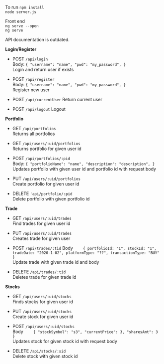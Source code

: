 To run
`npm install`  
`node server.js`  

Front end  
`ng serve --open`  
`ng serve`


API documentation is outdated.


**Login/Register**
* POST `/api/login`  
  Body:   `{
        "username": "name",
        "pwd": "my_password",
    }`  
 Login and return user if exists

* POST `/api/register`  
  Body:   `{
        "username": "name",
        "pwd": "my_password",
    }`  
 Register new user

* POST `/api/currentUser`
 Return current user

* POST `/api/logout`
 Logout

**Portfolio**

* GET `/api/portfolios`  
 Returns all portfolios

* GET `/api/users/:uid/portfolios`  
 Returns portfolio for given user id

* POST `/api/portfolios/:pid`  
	Body:     `{
        "portfolioName": "name",
        "description": "description",
    }`  
Updates portfolio with given user id and portfolio id with request body

* PUT `/api/users/:uid/portfolios`  
 Create portfolio for given user id
 
 * DELETE `'api/portfolio/:pid`   
  Delete portfolio with given portfolio id
  
**Trade**

* GET `/api/users/:uid/trades`  
Find trades for given user id

* PUT `/api/users/:uid/trades`   
  Creates trade for given user

* POST `/api/trades/:tid`
  Body `    {
            portfolioId: "1",
            stockId: "1",
            tradeDate: "2020-1-02",
            platformType: "??",
            transactionType: "BUY"
    }`   
  Update trade with given trade id and body
  
* DELETE `/api/trades/:tid`  
  Deletes trade for given trade id

**Stocks**

* GET `/api/users/:uid/stocks`  
  Finds stocks for given user id

* PUT `/api/users/:uid/stocks`    
  Create stock for given user id

* POST `/api/users/:uid/stocks`  
  Body `    {
        "stockSymbol": "s3",
        "currentPrice": 3,
        "sharesAmt": 3
    }`  
 Updates stock for given stock id with request body

* DELETE `/api/stocks/:sid`  
  Delete stock with given stock id

